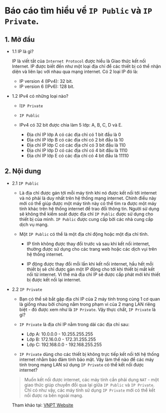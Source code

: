 # Báo cáo tìm hiểu về `IP Public` và `IP Private`.


## 1. Mở đầu

- 1.1 IP là gì?
	
	IP là viết tắt của `Internet Protocol` được hiểu là Giao thức kết nối Internet.
	IP được biết đến như một loại địa chỉ để các thiết bị có thể nhận diện và liên lạc với nhau qua mạng internet.
    Có 2 loại IP đó là:
	+ IP version 4 (IPv4): 32 bit.
	+ IP version 6 (IPv6): 128 bit.

- 1.2 IPv4 có những loại nào?
	
	+ I`IP Private`

	+ `IP Public`

	+ IPv4 có 32 bit được chia làm 5 lớp: A, B, C, D và E.

		- Địa chỉ IP lớp A có các địa chỉ có 1 bit đầu là 0
		- Địa chỉ IP lớp B có các địa chỉ có 2 bit đầu là 10
		- Địa chỉ IP lớp C có các địa chỉ có 3 bit đầu là 110
		- Địa chỉ IP lớp D có các địa chỉ có 4 bit đầu là 1110
		- Địa chỉ IP lớp E có các địa chỉ có 4 bit đầu là 11110
## 2. Nội dung

- 2.1 `IP Public`
	
	- Là địa chỉ được gán tới mỗi máy tính khi nó được kết nối tới internet và nó phải là duy nhất trên hệ thống mạng internet.
	Chính điều này mới có thể giúp được một máy tính này có thể tìm ra được một máy tính khác trên hệ thống internet để trao đổi thông tin.
	Người sử dụng sẽ không thể kiểm soát được địa chỉ `IP Public` được sử dụng cho thiết bị của mình. `IP Public` được cung cấp bởi các nhà cung cấp dịch vụ mạng.

	- Một `IP Public` có thể là một địa chỉ động hoặc một địa chỉ tĩnh.
		+ IP tĩnh không được thay đổi trước và sau khi kết nối internet, thường được sử dụng cho các trang web hoặc các dịch vụi trên hệ thống internet.

		+ IP động được thay đổi mỗi lần khi kết nối internet, hầu hết mỗi thiết bị sẽ chỉ được gán một IP động cho tới khi thiết bị mất kết nối từ internet.
		Vì thế mà địa chỉ IP sẽ được cấp phát mới khi thiết bị được kết nối lại internet.

- 2.2 `IP Private`

	- Bạn có thể sẽ bắt gặp địa chỉ IP của 2 máy tính trong cùng 1 cơ quan là giống nhau bởi chúng nằm trong phạm vi của 2 mạng LAN riêng biệt - đó được xem như là `IP Private`. Vậy thực chất, `IP Private` là gì?

	- `IP Private` là địa chỉ IP nằm trong dải các địa chỉ sau:
		+ Lớp A: 10.0.0.0 - 10.255.255.255
		+ Lớp B: 172.16.0.0 - 172.31.255.255
	 	+ Lớp C: 192.168.0.0 - 192.168.255.255

	- `IP Private` dùng cho các thiết bị không trực tiếp kết nối tới hệ thống internet nhằm bảo đảm tính bảo mật. Vậy làm thế nào để các máy tính trong mạng LAN sử dụng `IP Private` có thể kết nối được internet?

	> Muốn kết nối được internet, các máy tính cần phải dụng `NAT` - một giao thức giúp chuyển đổi qua lại giữa `IP Public` và `IP Private`. Chỉ có như vậy, các máy tính sử dụng `IP Private` mới có thể kết nối được ra bên ngoài mạng.


	Tham khảo tại: [VNPT Website]()